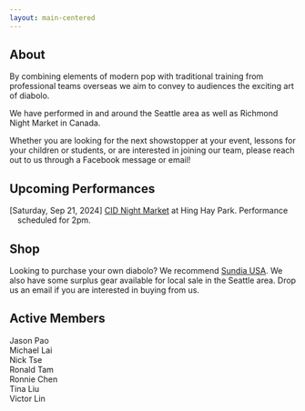 ```yaml
---
layout: main-centered
---
```


## About

By combining elements of modern pop with traditional training from professional teams overseas we aim to convey to audiences the exciting art of diabolo.

We have performed in and around the Seattle area as well as Richmond Night Market in Canada.

Whether you are looking for the next showstopper at your event, lessons for your children or students, or are interested in joining our team, please reach out to us through a Facebook message or email!

<div class="spacer"></div>

## Upcoming Performances

- \[Saturday, Sep 21, 2024\] [CID Night Market](https://www.seattlechinatownid.com/experiences/c-id-night-market) at Hing Hay Park. Performance scheduled for 2pm.

<div class="spacer"></div>

## Shop

Looking to purchase your own diabolo? We recommend [Sundia USA](https://www.sundiausa.com). We also have some surplus gear available for local sale in the Seattle area. Drop us an email if you are interested in buying from us.

<div class="spacer"></div>

## Active Members

- Jason Pao
- Michael Lai
- Nick Tse
- Ronald Tam
- Ronnie Chen
- Tina Liu
- Victor Lin

<div class="spacer"></div>
<div class="spacer"></div>

<style>
ul {
  list-style-type: none;
  padding: 0;
  margin: 0;
}

li {
    text-indent: -1em;
    padding-left: 1em;
}
</style>
